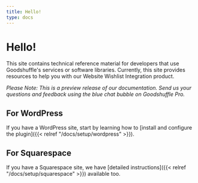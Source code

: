 ```yaml
---
title: Hello!
type: docs
---
```


# Hello!

This site contains technical reference material for developers that use Goodshuffle's services or software libraries. Currently, this site provides resources to help you with our Website Wishlist Integration product.

_Please Note: This is a preview release of our documentation. Send us your questions and feedback using the blue chat bubble on Goodshuffle Pro._

## For WordPress

If you have a WordPress site, start by learning how to [install and configure the plugin]({{< relref "/docs/setup/wordpress" >}}).

## For Squarespace

If you have a Squarespace site, we have [detailed instructions]({{< relref "/docs/setup/squarespace" >}}) available too.
